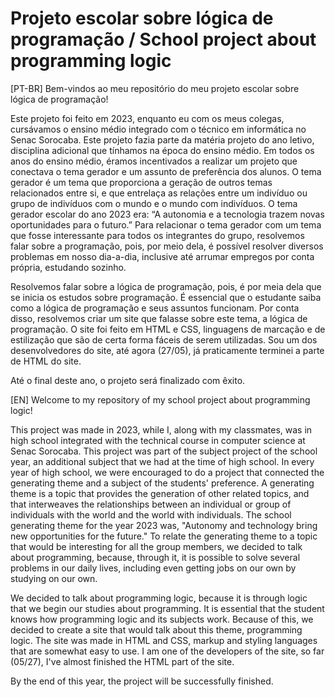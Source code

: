 # Projeto escolar sobre lógica de programação / School project about programming logic
[PT-BR]  Bem-vindos ao meu repositório do meu projeto escolar sobre lógica de programação!

Este projeto foi feito em 2023, enquanto eu com os meus colegas, cursávamos o ensino médio integrado com o técnico em informática no Senac Sorocaba. Este projeto fazia parte da matéria projeto do ano letivo, disciplina adicional que tínhamos na época do ensino médio. Em todos os anos do ensino médio, éramos incentivados a realizar um projeto que conectava o tema gerador e um assunto de preferência dos alunos. O tema gerador é um tema que proporciona a geração de outros temas relacionados entre si, e que entrelaça as relações entre um indivíduo ou grupo de indivíduos com o mundo e o mundo com indivíduos. O tema gerador escolar do ano 2023 era: “A autonomia e a tecnologia trazem novas oportunidades para o futuro.” Para relacionar o tema gerador com um tema que fosse interessante para todos os integrantes do grupo, resolvemos falar sobre a programação, pois, por meio dela, é possível resolver diversos problemas em nosso dia-a-dia, inclusive até arrumar empregos por conta própria, estudando sozinho.

Resolvemos falar sobre a lógica de programação, pois, é por meia dela que se inicia os estudos sobre programação. É essencial que o estudante saiba como a lógica de programação e seus assuntos funcionam. Por conta disso, resolvemos criar um site que falasse sobre este tema, a lógica de programação. O site foi feito em HTML e CSS, linguagens de marcação e de estilização que são de certa forma fáceis de serem utilizadas. Sou um dos desenvolvedores do site, até agora (27/05), já praticamente terminei a parte de HTML do site.

Até o final deste ano, o projeto será finalizado com êxito.

[EN]  Welcome to my repository of my school project about programming logic!

This project was made in 2023, while I, along with my classmates, was in high school integrated with the technical course in computer science at Senac Sorocaba. This project was part of the subject project of the school year, an additional subject that we had at the time of high school. In every year of high school, we were encouraged to do a project that connected the generating theme and a subject of the students' preference. A generating theme is a topic that provides the generation of other related topics, and that interweaves the relationships between an individual or group of individuals with the world and the world with individuals. The school generating theme for the year 2023 was, "Autonomy and technology bring new opportunities for the future." To relate the generating theme to a topic that would be interesting for all the group members, we decided to talk about programming, because, through it, it is possible to solve several problems in our daily lives, including even getting jobs on our own by studying on our own.

We decided to talk about programming logic, because it is through logic that we begin our studies about programming. It is essential that the student knows how programming logic and its subjects work. Because of this, we decided to create a site that would talk about this theme, programming logic. The site was made in HTML and CSS, markup and styling languages that are somewhat easy to use. I am one of the developers of the site, so far (05/27), I've almost finished the HTML part of the site.

By the end of this year, the project will be successfully finished.
